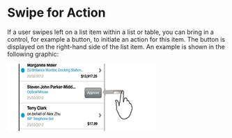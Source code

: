 <!-- loioa01822c503014bc0bc6e31dfe7906817 -->

# Swipe for Action

If a user swipes left on a list item within a list or table, you can bring in a control, for example a button, to initiate an action for this item. The button is displayed on the right-hand side of the list item. An example is shown in the following graphic:

![SAPUI5 Mobile Swipe for Action](images/SAPUI5_Mobile_Swipe_for_Action_5790854.png)

